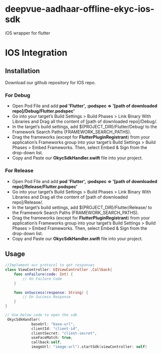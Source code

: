 # deepvue-aadhaar-offline-ekyc-ios-sdk
iOS wrapper for flutter

# IOS Integration

## Installation

Download our github repository for IOS repo.

### For Debug
- Open Pod File and add **pod 'Flutter', :podspec => '[path of downloaded repo]/Debug/Flutter.podspec'**
- Go into your target’s Build Settings > Build Phases > Link Binary With Libraries and Drag all the content of [path of downloaded repo]/Debug/.
- In the target’s build settings, add $(PROJECT_DIR)/Flutter/Debug/ to the Framework Search Paths (FRAMEWORK_SEARCH_PATHS).
- Drag the frameworks (except for **FlutterPluginRegistrant**) from your application’s Frameworks group into your target’s Build Settings > Build Phases > Embed Frameworks. Then, select Embed & Sign from the drop-down list.
- Copy and Paste our **OkycSdkHandler.swift** file into your project.

### For Release
- Open Pod File and add **pod 'Flutter', :podspec => '[path of downloaded repo]/Release/Flutter.podspec'**
- Go into your target’s Build Settings > Build Phases > Link Binary With Libraries and Drag all the content of [path of downloaded repo]/Release/.
- In the target’s build settings, add $(PROJECT_DIR)/Flutter/Release/ to the Framework Search Paths (FRAMEWORK_SEARCH_PATHS).
- Drag the frameworks (except for **FlutterPluginRegistrant**) from your application’s Frameworks group into your target’s Build Settings > Build Phases > Embed Frameworks. Then, select Embed & Sign from the drop-down list.
- Copy and Paste our **OkycSdkHandler.swift** file into your project.

## Usage

```swift
//Implement our protocol to get responses
class ViewController: UIViewController ,Callback{
    func onFailure(code: Int) {
        // On Failure Code
    }
    
    func onSuccess(response: String) {
        // On Success Response
    }
}

// Use below code to open the sdk
 OkycSdkHandler(
            baseUrl: "base-url",
            clientId: "client-id",
            clientSecret: "client-secret",
            useFaceMatch: true,
            callback:self,
            imageUrl: "image-url").startSdk(viewController: self)

```